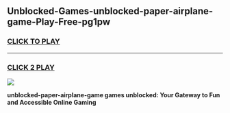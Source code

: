 
## Unblocked-Games-unblocked-paper-airplane-game-Play-Free-pg1pw
<h3>
<a href="https://premium76.site?title=unblocked-paper-airplane-game&ref=22A">CLICK TO PLAY</a></h3>
<hr>

<h3>
<a href="https://premium76.site?title=unblocked-paper-airplane-game&ref=22A">CLICK 2 PLAY</a>
  
</h3>

<a href="https://premium76.site?title=unblocked-paper-airplane-game&ref=22A"><img src="https://clearcache.store/games.png"></a>


**unblocked-paper-airplane-game games unblocked: Your Gateway to Fun and Accessible Online Gaming**
